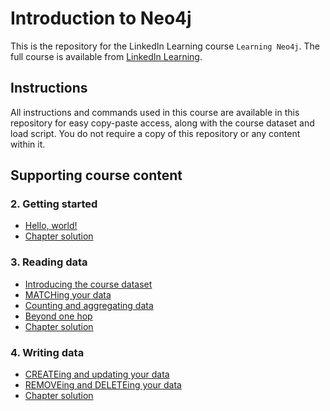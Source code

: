 # Introduction to Neo4j
This is the repository for the LinkedIn Learning course `Learning Neo4j`. The full course is available from [LinkedIn Learning][lil-course-url].

## Instructions
All instructions and commands used in this course are available in this repository for easy copy-paste access, along with the course dataset and load script. You do not require a copy of this repository or any content within it.

## Supporting course content

### 2. Getting started
* [Hello, world!][02_03]
* [Chapter solution][02_06]

### 3. Reading data
* [Introducing the course dataset][03_01]
* [MATCHing your data][03_02]
* [Counting and aggregating data][03_03]
* [Beyond one hop][03_04]
* [Chapter solution][03_06]

### 4. Writing data
* [CREATEing and updating your data][04_01]
* [REMOVEing and DELETEing your data][04_02]
* [Chapter solution][04_04]

[0]: # (Replace these placeholder URLs with actual course URLs)

[lil-course-url]: https://www.linkedin.com/learning/
[lil-thumbnail-url]: http://
[02_03]: https://raw.githubusercontent.com/LinkedInLearning/learning-neo4j-2483130/main/course_material/02_03.txt
[02_06]:https://raw.githubusercontent.com/LinkedInLearning/learning-neo4j-2483130/main/course_material/02_06.txt
[03_01]: https://raw.githubusercontent.com/LinkedInLearning/learning-neo4j-2483130/main/course_material/03_01.txt
[03_02]: https://raw.githubusercontent.com/LinkedInLearning/learning-neo4j-2483130/main/course_material/03_02.txt
[03_03]: https://raw.githubusercontent.com/LinkedInLearning/learning-neo4j-2483130/main/course_material/03_03.txt
[03_04]: https://raw.githubusercontent.com/LinkedInLearning/learning-neo4j-2483130/main/course_material/03_04.txt
[03_06]: https://raw.githubusercontent.com/LinkedInLearning/learning-neo4j-2483130/main/course_material/03_06.txt
[04_01]: https://raw.githubusercontent.com/LinkedInLearning/learning-neo4j-2483130/main/course_material/04_01.txt
[04_02]: https://raw.githubusercontent.com/LinkedInLearning/learning-neo4j-2483130/main/course_material/04_02.txt
[04_04]: https://raw.githubusercontent.com/LinkedInLearning/learning-neo4j-2483130/main/course_material/04_04.txt
